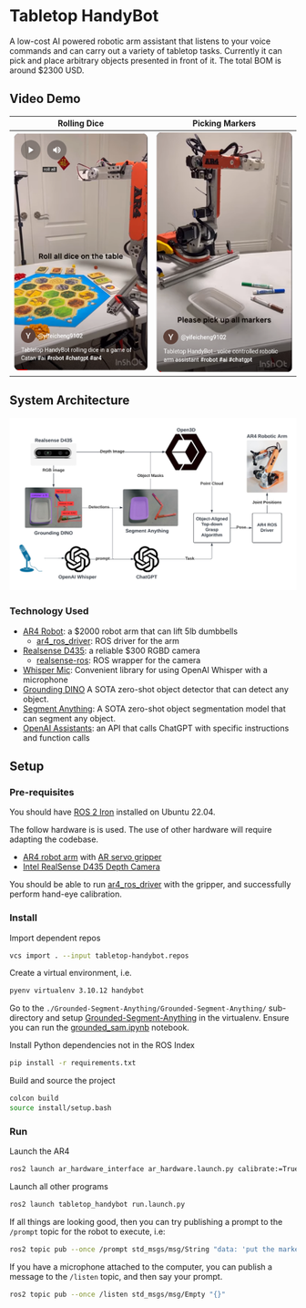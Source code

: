 # Tabletop HandyBot

A low-cost AI powered robotic arm assistant that listens to your voice commands
and can carry out a variety of tabletop tasks. Currently it can pick and place
arbitrary objects presented in front of it. The total BOM is around $2300 USD.

## Video Demo

<div align="center">

|                                       Rolling Dice                                       |                                        Picking Markers                                         |
| :--------------------------------------------------------------------------------------: | :--------------------------------------------------------------------------------------------: |
| [![Roll Dice](./assets/roll_dice_thumbnail.png)](https://youtube.com/shorts/xAmPpvCZZU4) | [![Pick Markers](./assets/pick_markers_thumbnail.png)](https://youtube.com/shorts/fsCkS7HvgGo) |

</div>

## System Architecture

![System Architecture](./assets/architecture_diagram.png)

### Technology Used

- [AR4 Robot](https://www.anninrobotics.com/): a $2000 robot arm that can lift 5lb dumbbells
  - [ar4_ros_driver](https://github.com/ycheng517/ar4_ros_driver): ROS driver for the arm
- [Realsense D435](https://store.intelrealsense.com/buy-intel-realsense-depth-camera-d435.html?_ga=2.156205052.639062113.1715864879-1357777019.1715864879): a reliable $300 RGBD camera
  - [realsense-ros](https://github.com/IntelRealSense/realsense-ros): ROS wrapper for the camera
- [Whisper Mic](https://github.com/mallorbc/whisper_mic): Convenient library for using OpenAI Whisper with a microphone
- [Grounding DINO](https://github.com/IDEA-Research/Grounded-Segment-Anything/tree/main/GroundingDINO) A SOTA zero-shot object detector that can detect any object.
- [Segment Anything](https://github.com/IDEA-Research/Grounded-Segment-Anything/tree/main/segment_anything): A SOTA zero-shot object segmentation model that can segment any object.
- [OpenAI Assistants](https://platform.openai.com/docs/assistants/overview): an API that calls ChatGPT with specific instructions and function calls

## Setup

### Pre-requisites

You should have [ROS 2 Iron](https://docs.ros.org/en/iron/index.html) installed on Ubuntu 22.04.

The follow hardware is is used. The use of other hardware will require adapting the codebase.

- [AR4 robot arm](https://www.anninrobotics.com/) with [AR servo gripper](https://www.anninrobotics.com/product-page/servo-gripper-parts-kit)
- [Intel RealSense D435 Depth Camera](https://www.intelrealsense.com/depth-camera-d435/)

You should be able to run [ar4_ros_driver](https://github.com/ycheng517/ar4_ros_driver)
with the gripper, and successfully perform hand-eye calibration.

### Install

Import dependent repos

```bash
vcs import . --input tabletop-handybot.repos
```

Create a virtual environment, i.e.

```bash
pyenv virtualenv 3.10.12 handybot
```

Go to the `./Grounded-Segment-Anything/Grounded-Segment-Anything/` sub-directory
and setup [Grounded-Segment-Anything](https://github.com/IDEA-Research/Grounded-Segment-Anything)
in the virtualenv. Ensure you can run the [grounded_sam.ipynb](https://github.com/IDEA-Research/Grounded-Segment-Anything/blob/main/grounded_sam.ipynb)
notebook.

Install Python dependencies not in the ROS Index

```bash
pip install -r requirements.txt
```

Build and source the project

```bash
colcon build
source install/setup.bash
```

### Run

Launch the AR4

```bash
ros2 launch ar_hardware_interface ar_hardware.launch.py calibrate:=True include_gripper:=True
```

Launch all other programs

```bash
ros2 launch tabletop_handybot run.launch.py
```

If all things are looking good, then you can try publishing a prompt to the
`/prompt` topic for the robot to execute, i.e:

```bash
ros2 topic pub --once /prompt std_msgs/msg/String "data: 'put the marker in the container'"
```

If you have a microphone attached to the computer, you can publish a message
to the `/listen` topic, and then say your prompt.

```bash
ros2 topic pub --once /listen std_msgs/msg/Empty "{}"
```
